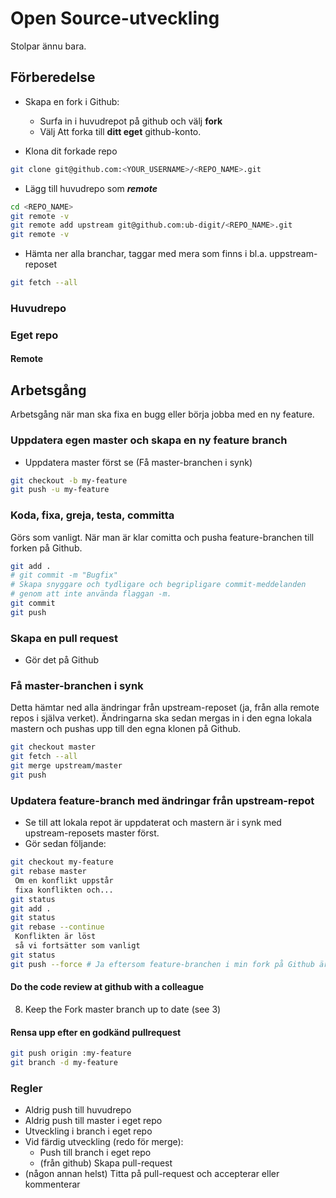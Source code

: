 # Open Source-utveckling

Stolpar ännu bara.

## Förberedelse

- Skapa en fork i Github:
  - Surfa in i huvudrepot på github och välj **fork**
  - Välj Att forka till **ditt eget** github-konto.

- Klona dit forkade repo
```bash
git clone git@github.com:<YOUR_USERNAME>/<REPO_NAME>.git
```

- Lägg till huvudrepo som ***remote***
```bash
cd <REPO_NAME>
git remote -v
git remote add upstream git@github.com:ub-digit/<REPO_NAME>.git
git remote -v
```

- Hämta ner alla branchar, taggar med mera som finns i bl.a. uppstream-reposet
```bash
git fetch --all
```

### Huvudrepo
### Eget repo

#### Remote

## Arbetsgång
Arbetsgång när man ska fixa en bugg eller börja jobba med en ny feature.

### Uppdatera egen master och skapa en ny feature branch
- Uppdatera master först se (Få master-branchen i synk)
```bash
git checkout -b my-feature
git push -u my-feature
```
### Koda, fixa, greja, testa, committa
Görs som vanligt. När man är klar comitta och pusha feature-branchen till forken på Github.
```bash
git add .
# git commit -m "Bugfix"
# Skapa snyggare och tydligare och begripligare commit-meddelanden
# genom att inte använda flaggan -m.
git commit
git push
```
### Skapa en pull request
- Gör det på Github

### Få master-branchen i synk
Detta hämtar ned alla ändringar från upstream-reposet (ja, från alla remote repos i själva verket).
Ändringarna ska sedan mergas in i den egna lokala mastern och pushas upp till
den egna klonen på Github.

```bash
git checkout master
git fetch --all
git merge upstream/master
git push
```

### Updatera feature-branch med ändringar från upstream-repot
- Se till att lokala repot är uppdaterat och mastern är i synk med upstream-reposets master först.
- Gör sedan följande:
```bash
git checkout my-feature
git rebase master
 Om en konflikt uppstår
 fixa konflikten och...
git status
git add .
git status
git rebase --continue
 Konflikten är löst
 så vi fortsätter som vanligt
git status
git push --force # Ja eftersom feature-branchen i min fork på Github är förlegad och i osynk måste vi tvinga mha --force
```

#### Do the code review at github with a colleague
8. Keep the Fork master branch up to date (see 3)


#### Rensa upp efter en godkänd pullrequest
```bash
git push origin :my-feature
git branch -d my-feature
```



### Regler
* Aldrig push till huvudrepo
* Aldrig push till master i eget repo
* Utveckling i branch i eget repo
* Vid färdig utveckling (redo för merge):
  * Push till branch i eget repo
  * (från github) Skapa pull-request
* (någon annan helst) Titta på pull-request och accepterar eller kommenterar
